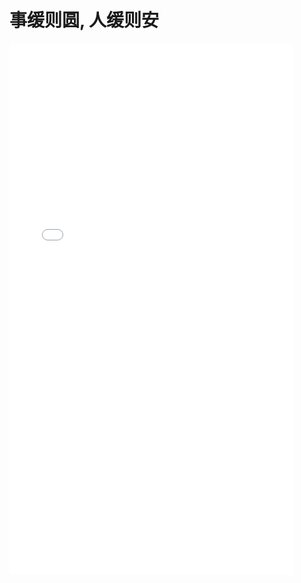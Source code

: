 # 事缓则圆, 人缓则安

 <iframe  
 height=850 
 width=90% 
 src="(https://super3windcloud.github.io/Superhomepage.github.io/)"  
 frameborder=0  
 allowfullscreen>
 </iframe>

